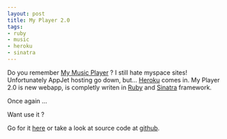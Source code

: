 ```yaml
---
layout: post
title: My Player 2.0
tags:
- ruby
- music
- heroku
- sinatra
---
```


Do you remember <a href="{{ site.baseurl }}{% post_url 2008-02-27-my-music-player %}">My Music Player</a> ? 
I still hate myspace sites! Unfortunately AppJet hosting go down, but... <a href="http://heroku.com/">Heroku</a> comes in. My Player 2.0 is new webapp, is completly writen in <a href="http://www.ruby-lang.org/">Ruby</a> and <a href="http://www.sinatrarb.com/">Sinatra</a> framework.

Once again ...

Want use it ? 

Go for it <a href="http://myplayer.heroku.com">here</a> or take a look at source code at <a href="http://github.com/fazibear/myplayer">github</a>.